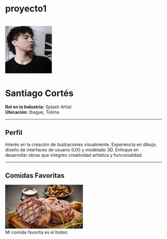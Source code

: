 # proyecto1
# ![Santiago Cortés](https://github.com/santiago111121/proyecto1/blob/main/fto.jpg) 

# Santiago Cortés

**Rol en la Industria:** Splash Artist  
**Ubicación:** Ibague, Tolima

---

## Perfil

Interés en la creación de ilustraciones visualmente. Experiencia en dibujo, diseño de interfaces de usuario (UX) y modelado 3D. Enfoque en desarrollar obras que integren creatividad artística y funcionalidad.

---
## Comidas Favoritas

![Comida Favorita de Santiago](https://github.com/santiago111121/proyecto1/blob/Santiago/archivo/carne.jpg)  
 Mi comida favorita es el bistec
